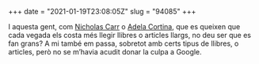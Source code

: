 +++
date = "2021-01-19T23:08:05Z"
slug = "94085"
+++

I aquesta gent, com [Nicholas Carr](https://www.theatlantic.com/magazine/archive/2008/07/is-google-making-us-stupid/306868/) o [Adela Cortina](https://elpais.com/elpais/2018/03/22/opinion/1521737007_854105.html), que es queixen que cada vegada els costa més llegir llibres o articles llargs, no deu ser que es fan grans? A mi també em passa, sobretot amb certs tipus de llibres, o articles, però no se m’havia acudit donar la culpa a Google.

